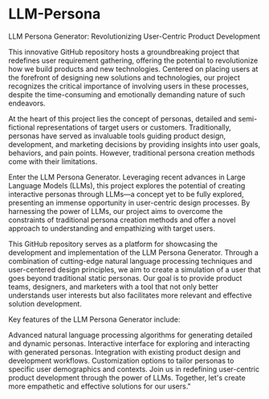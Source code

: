 # LLM-Persona
LLM Persona Generator: Revolutionizing User-Centric Product Development

This innovative GitHub repository hosts a groundbreaking project that redefines user requirement gathering, offering the potential to revolutionize how we build products and new technologies. Centered on placing users at the forefront of designing new solutions and technologies, our project recognizes the critical importance of involving users in these processes, despite the time-consuming and emotionally demanding nature of such endeavors.

At the heart of this project lies the concept of personas, detailed and semi-fictional representations of target users or customers. Traditionally, personas have served as invaluable tools guiding product design, development, and marketing decisions by providing insights into user goals, behaviors, and pain points. However, traditional persona creation methods come with their limitations.

Enter the LLM Persona Generator. Leveraging recent advances in Large Language Models (LLMs), this project explores the potential of creating interactive personas through LLMs—a concept yet to be fully explored, presenting an immense opportunity in user-centric design processes. By harnessing the power of LLMs, our project aims to overcome the constraints of traditional persona creation methods and offer a novel approach to understanding and empathizing with target users.

This GitHub repository serves as a platform for showcasing the development and implementation of the LLM Persona Generator. Through a combination of cutting-edge natural language processing techniques and user-centered design principles, we aim to create a simulation of a user that goes beyond traditional static personas. Our goal is to provide product teams, designers, and marketers with a tool that not only better understands user interests but also facilitates more relevant and effective solution development.

Key features of the LLM Persona Generator include:

Advanced natural language processing algorithms for generating detailed and dynamic personas.
Interactive interface for exploring and interacting with generated personas.
Integration with existing product design and development workflows.
Customization options to tailor personas to specific user demographics and contexts.
Join us in redefining user-centric product development through the power of LLMs. Together, let's create more empathetic and effective solutions for our users."
